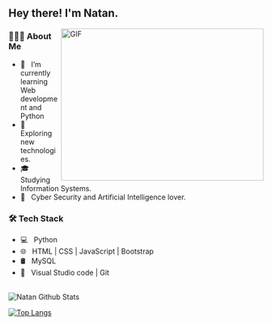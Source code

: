 <h2> Hey there! I'm Natan. </h2>
<img align="right" alt="GIF" src="https://i.pinimg.com/originals/5e/b1/16/5eb11602ed6c805919e0842d1b70cc9a.gif" width="400" height="300"/>

<h3> 👨🏻‍💻 About Me </h3>

- 🔭 &nbsp; I’m currently learning Web development and Python  
- 🤔 &nbsp; Exploring new technologies.
- 🎓 &nbsp; Studying Information Systems.
- 🌱 &nbsp; Cyber Security and Artificial Intelligence lover. 

<h3>🛠 Tech Stack</h3>

- 💻 &nbsp; Python 
- 🌐 &nbsp; HTML | CSS | JavaScript | Bootstrap 
- 🛢 &nbsp; MySQL 
- 🔧 &nbsp; Visual Studio code | Git

<br>

<img align="center" src="https://github-readme-stats.vercel.app/api?username=pylover77&include_all_commits=true&count_private=true&show_icons=true&line_height=20&title_color=7A7ADB&icon_color=2234AE&text_color=D3D3D3&bg_color=0,000000,130F40" alt="Natan Github Stats">

</br>

[![Top Langs](https://github-readme-stats.vercel.app/api/top-langs/?username=pylover77&layout=compact&text_color=daf7dc&bg_color=151515)](https://github.com/pylover77/github-readme-stats)



